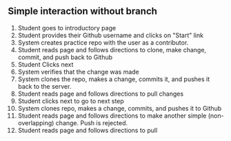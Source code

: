 
## Simple interaction without branch

1. Student goes to introductory page
2. Student provides their Github username and clicks on "Start" link
3. System creates practice repo with the user as a contributor.
4. Student reads page and follows directions to clone, make change, commit, and push back to Github
5. Student Clicks next
6. System verifies that the change was made
7. System clones the repo, makes a change, commits it, and pushes it back to the server.
8. Student reads page and follows directions to pull changes
9. Student clicks next to go to next step
10. System clones repo, makes a change, commits, and pushes it to Github
11. Student reads page and follows directions to make another simple (non-overlapping) change.  Push is rejected.
12. Student reads page and follows directions to pull